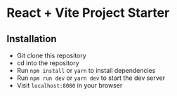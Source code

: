 # React + Vite Project Starter

## Installation
- Git clone this repository
- cd into the repository
- Run `npm install` or `yarn` to install dependencies
- Run `npm run dev` or `yarn dev` to start the dev server
- Visit `localhost:8080` in your browser
